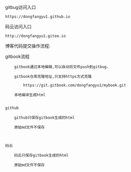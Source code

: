 ###### 

gitbug访问入口

```
https://dongfangyu1.github.io
```

码云访问入口

```
http://dongfangyu1.gitee.io
```

博客代码提交操作流程:

gitbook流程

```
    gitbook通过本地编辑,可以自动将文件push到gitbug.

    gitbook仓库克隆地址,只支持https方式克隆

        https://git.gitbook.com/dongfangyu1/mybook.git

    本地编译生成html


github

    github只保存gitbook生成的html

    原始md文件不保存



码云    

    码云只保存gitbook生成的html

    原始md文件不保存
```



